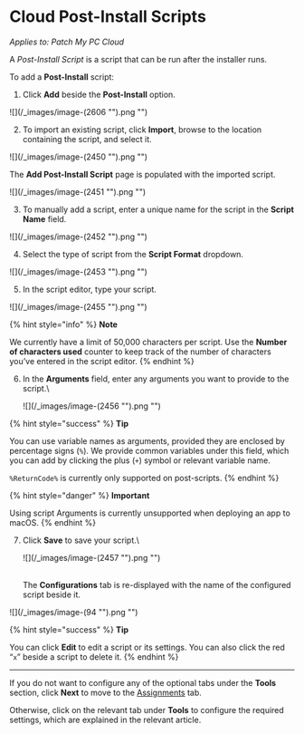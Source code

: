 # Cloud Post-Install Scripts

_Applies to: Patch My PC Cloud_

A _Post-Install Script_ is a script that can be run after the installer runs.

To add a **Post-Install** script:

1. Click **Add** beside the **Post-Install** option.

![](/_images/image-(2606 "").png "")

2. To import an existing script, click **Import**, browse to the location containing the script, and select it.

![](/_images/image-(2450 "").png "")

The **Add Post-Install Script** page is populated with the imported script.

![](/_images/image-(2451 "").png "")

3. To manually add a script, enter a unique name for the script in the **Script Name** field.

![](/_images/image-(2452 "").png "")

4. Select the type of script from the **Script Format** dropdown.

![](/_images/image-(2453 "").png "")

5. In the script editor, type your script.

![](/_images/image-(2455 "").png "")

{% hint style="info" %}
**Note**

We currently have a limit of 50,000 characters per script. Use the **Number of characters used** counter to keep track of the number of characters you’ve entered in the script editor.
{% endhint %}

6.  In the **Arguments** field, enter any arguments you want to provide to the script.\


    ![](/_images/image-(2456 "").png "")

{% hint style="success" %}
**Tip**

You can use variable names as arguments, provided they are enclosed by percentage signs (`%`). We provide common variables under this field, which you can add by clicking the plus (`+`) symbol or relevant variable name.

&#x20;`%ReturnCode%` is currently only supported on post-scripts.
{% endhint %}

{% hint style="danger" %}
**Important**

Using script Arguments is currently unsupported when deploying an app to macOS.
{% endhint %}

7.  Click **Save** to save your script.\


    ![](/_images/image-(2457 "").png "")

    \
    The **Configurations** tab is re-displayed with the name of the configured script beside it.

![](/_images/image-(94 "").png "")

{% hint style="success" %}
**Tip**

You can click **Edit** to edit a script or its settings. You can also click the red “`x`” beside a script to delete it.
{% endhint %}

***

If you do not want to configure any of the optional tabs under the **Tools** section, click **Next** to move to the [Assignments](../../cloud-assignments-deployment-tab.md) tab.

Otherwise, click on the relevant tab under **Tools** to configure the required settings, which are explained in the relevant article.
